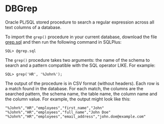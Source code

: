 # DBGrep

Oracle PL/SQL stored procedure to search a regular expression across all text
columns of a database.

To import the `grep()` procedure in your current database, download the
file [grep.sql](grep.sql) and then run the following command in SQLPlus:

```
SQL> @grep.sql
```

The `grep()` procedure takes two arguments: the name of the schema to
search and a pattern compatible with the SQL operator LIKE. For
example:

```
SQL> grep('HR', '%John%');
```

The output of the procedure is in CSV format (without headers). Each
row is a match found in the database. For each match, the columns are
the searched pattern, the schema name, the table name, the column name
and the column value. For example, the output might look like this:

```
"%John%","HR","employees","first_name","John"
"%John%","HR","employees","full_name","John Doe"
"%John%","HR","employees","email_address","john.doe@example.com"
```
